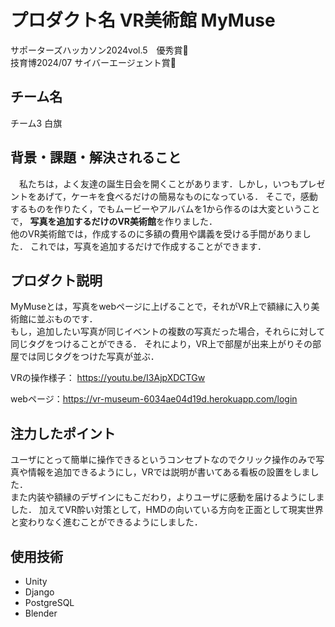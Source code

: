 # プロダクト名 VR美術館 MyMuse
<!-- プロダクト名に変更してください -->
サポーターズハッカソン2024vol.5　優秀賞👑 <br>
技育博2024/07 サイバーエージェント賞👑

<!-- プロダクト名・イメージ画像を差し変えてください -->


## チーム名
チーム3 白旗

<!-- チームIDとチーム名を入力してください -->


## 背景・課題・解決されること
　私たちは，よく友達の誕生日会を開くことがあります．しかし，いつもプレゼントをあげて，ケーキを食べるだけの簡易なものになっている．
そこで，感動するものを作りたく，でもムービーやアルバムを1から作るのは大変ということで，
**写真を追加するだけのVR美術館**を作りました．<br>
他のVR美術館では，作成するのに多額の費用や講義を受ける手間がありました．
これでは，写真を追加するだけで作成することができます．



## プロダクト説明
MyMuseとは，写真をwebページに上げることで，それがVR上で額縁に入り美術館に並ぶものです．<br>
もし，追加したい写真が同じイベントの複数の写真だった場合，それらに対して同じタグをつけることができる．
それにより，VR上で部屋が出来上がりその部屋では同じタグをつけた写真が並ぶ．


VRの操作様子：
https://youtu.be/I3AjpXDCTGw

webページ：https://vr-museum-6034ae04d19d.herokuapp.com/login 

## 注力したポイント
ユーザにとって簡単に操作できるというコンセプトなのでクリック操作のみで写真や情報を追加できるようにし，VRでは説明が書いてある看板の設置をしました．<br>
また内装や額縁のデザインにもこだわり，よりユーザに感動を届けるようにしました．
加えてVR酔い対策として，HMDの向いている方向を正面として現実世界と変わりなく進むことができるようにしました．

## 使用技術
- Unity
- Django
- PostgreSQL
- Blender
            


